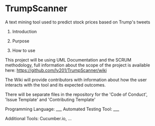 # TrumpScanner
A text mining tool used to predict stock prices based on Trump's tweets

1. Introduction

2. Purpose

3. How to use

This project will be using UML Documentation and the SCRUM methodology, full information about the scope of the project is available here: https://github.com/lv201/TrumpScanner/wiki

The Wiki will provide contributors with information about how the user interacts with the tool and its expected outcomes. 

There will be separate files in the repository for the 'Code of Conduct', 'Issue Template' and 'Contributing Template'

Programming Language: ___
Automated Testing Tool: ___

Additional Tools: Cucumber.io, ...
